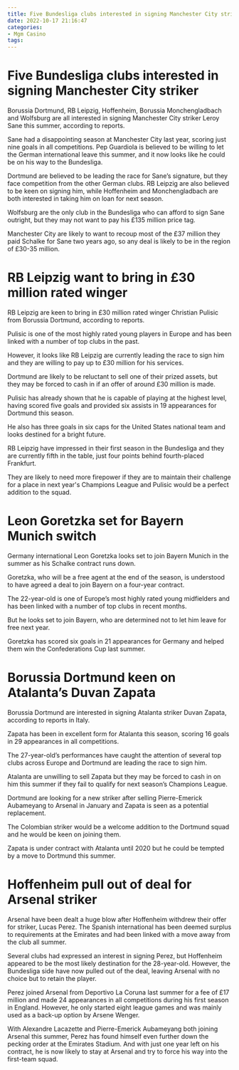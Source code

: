 ```yaml
---
title: Five Bundesliga clubs interested in signing Manchester City striker
date: 2022-10-17 21:16:47
categories:
- Mgm Casino
tags:
---
```



#  Five Bundesliga clubs interested in signing Manchester City striker

Borussia Dortmund, RB Leipzig, Hoffenheim, Borussia Monchengladbach and Wolfsburg are all interested in signing Manchester City striker Leroy Sane this summer, according to reports.

Sane had a disappointing season at Manchester City last year, scoring just nine goals in all competitions. Pep Guardiola is believed to be willing to let the German international leave this summer, and it now looks like he could be on his way to the Bundesliga.

Dortmund are believed to be leading the race for Sane’s signature, but they face competition from the other German clubs. RB Leipzig are also believed to be keen on signing him, while Hoffenheim and Monchengladbach are both interested in taking him on loan for next season.

Wolfsburg are the only club in the Bundesliga who can afford to sign Sane outright, but they may not want to pay his £135 million price tag.

Manchester City are likely to want to recoup most of the £37 million they paid Schalke for Sane two years ago, so any deal is likely to be in the region of £30-35 million.

#  RB Leipzig want to bring in £30 million rated winger

RB Leipzig are keen to bring in £30 million rated winger Christian Pulisic from Borussia Dortmund, according to reports.

Pulisic is one of the most highly rated young players in Europe and has been linked with a number of top clubs in the past.

However, it looks like RB Leipzig are currently leading the race to sign him and they are willing to pay up to £30 million for his services.

Dortmund are likely to be reluctant to sell one of their prized assets, but they may be forced to cash in if an offer of around £30 million is made.

Pulisic has already shown that he is capable of playing at the highest level, having scored five goals and provided six assists in 19 appearances for Dortmund this season.

He also has three goals in six caps for the United States national team and looks destined for a bright future.

RB Leipzig have impressed in their first season in the Bundesliga and they are currently fifth in the table, just four points behind fourth-placed Frankfurt.

They are likely to need more firepower if they are to maintain their challenge for a place in next year's Champions League and Pulisic would be a perfect addition to the squad.

#  Leon Goretzka set for Bayern Munich switch 

Germany international Leon Goretzka looks set to join Bayern Munich in the summer as his Schalke contract runs down.

Goretzka, who will be a free agent at the end of the season, is understood to have agreed a deal to join Bayern on a four-year contract.

The 22-year-old is one of Europe’s most highly rated young midfielders and has been linked with a number of top clubs in recent months.

But he looks set to join Bayern, who are determined not to let him leave for free next year.

Goretzka has scored six goals in 21 appearances for Germany and helped them win the Confederations Cup last summer.

#  Borussia Dortmund keen on Atalanta’s Duvan Zapata

Borussia Dortmund are interested in signing Atalanta striker Duvan Zapata, according to reports in Italy.

Zapata has been in excellent form for Atalanta this season, scoring 16 goals in 29 appearances in all competitions.

The 27-year-old’s performances have caught the attention of several top clubs across Europe and Dortmund are leading the race to sign him.

Atalanta are unwilling to sell Zapata but they may be forced to cash in on him this summer if they fail to qualify for next season’s Champions League.

Dortmund are looking for a new striker after selling Pierre-Emerick Aubameyang to Arsenal in January and Zapata is seen as a potential replacement.

The Colombian striker would be a welcome addition to the Dortmund squad and he would be keen on joining them.

Zapata is under contract with Atalanta until 2020 but he could be tempted by a move to Dortmund this summer.

#  Hoffenheim pull out of deal for Arsenal striker

Arsenal have been dealt a huge blow after Hoffenheim withdrew their offer for striker, Lucas Perez. The Spanish international has been deemed surplus to requirements at the Emirates and had been linked with a move away from the club all summer.

Several clubs had expressed an interest in signing Perez, but Hoffenheim appeared to be the most likely destination for the 28-year-old. However, the Bundesliga side have now pulled out of the deal, leaving Arsenal with no choice but to retain the player.

Perez joined Arsenal from Deportivo La Coruna last summer for a fee of £17 million and made 24 appearances in all competitions during his first season in England. However, he only started eight league games and was mainly used as a back-up option by Arsene Wenger.

With Alexandre Lacazette and Pierre-Emerick Aubameyang both joining Arsenal this summer, Perez has found himself even further down the pecking order at the Emirates Stadium. And with just one year left on his contract, he is now likely to stay at Arsenal and try to force his way into the first-team squad.